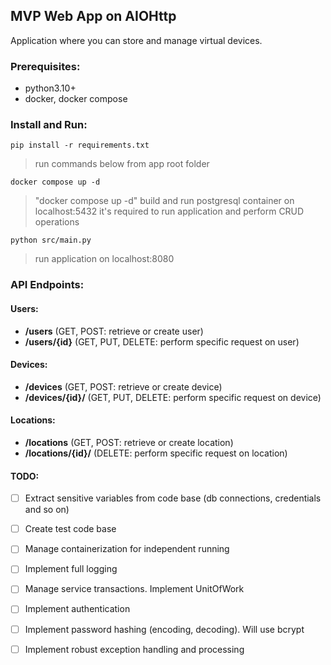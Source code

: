 ## MVP Web App on AIOHttp

Application where you can store and manage virtual devices.

### Prerequisites:
   - python3.10+
   - docker, docker compose



### Install and Run:

    pip install -r requirements.txt
    
> run commands below from app root folder

    docker compose up -d 
> "docker compose up -d" build and run postgresql container on localhost:5432
> it's required to run application and perform CRUD operations
    
    python src/main.py
    
> run application on localhost:8080
    
### API Endpoints:

#### Users:

* **/users** (GET, POST: retrieve or create user)
* **/users/{id}** (GET, PUT, DELETE: perform specific request on user)

#### Devices:

* **/devices** (GET, POST: retrieve or create device)
* **/devices/{id}/** (GET, PUT, DELETE: perform specific request on device)

#### Locations:

* **/locations** (GET, POST: retrieve or create location)
* **/locations/{id}/** (DELETE: perform specific request on location)

#### TODO:
- [ ] Extract sensitive variables from code base (db connections, credentials and so on)
- [ ] Create test code base
- [ ] Manage containerization for independent running
- [ ] Implement full logging
- [ ] Manage service transactions. Implement UnitOfWork
- [ ] Implement authentication
- [ ] Implement password hashing (encoding, decoding). Will use bcrypt
- [ ] Implement robust exception handling and processing


